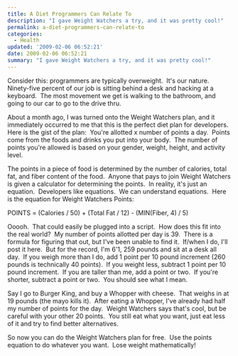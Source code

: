 ```yaml
---
title: A Diet Programmers Can Relate To
description: "I gave Weight Watchers a try, and it was pretty cool!"
permalink: a-diet-programmers-can-relate-to
categories: 
  - Health
updated: '2009-02-06 06:52:21'
date: 2009-02-06 06:52:21
summary: "I gave Weight Watchers a try, and it was pretty cool!"
---
```


Consider this: programmers are typically overweight.  It's our nature.  Ninety-five percent of our job is sitting behind a desk and hacking at a keyboard.  The most movement we get is walking to the bathroom, and going to our car to go to the drive thru.

About a month ago, I was turned onto the Weight Watchers plan, and it immediately occurred to me that this is the perfect diet plan for developers.  Here is the gist of the plan:  You're allotted x number of points a day.  Points come from the foods and drinks you put into your body.  The number of points you're allowed is based on your gender, weight, height, and activity level.

The points in a piece of food is determined by the number of calories, total fat, and fiber content of the food.  Anyone that pays to join Weight Watchers is given a calculator for determining the points.  In reality, it's just an equation.  Developers like equations.  We can understand equations.  Here is the equation for Weight Watchers Points:

POINTS = (Calories / 50) + (Total Fat / 12) - (MIN(Fiber, 4) / 5)

Ooooh.  That could easily be plugged into a script.  How does this fit into the real world?  My number of points allotted per day is 39.  There is a formula for figuring that out, but I've been unable to find it.  If/when I do, I'll post it here.  But for the record, I'm 6'1, 259 pounds and sit at a desk all day.  If you weigh more than I do, add 1 point per 10 pound increment (260 pounds is technically 40 points).  If you weight less, subtract 1 point per 10 pound increment.  If you are taller than me, add a point or two.  If you're shorter, subtract a point or two.  You should see what I mean.

Say I go to Burger King, and buy a Whopper with cheese.  That weighs in at 19 pounds (the mayo kills it).  After eating a Whopper, I've already had half my number of points for the day.  Weight Watchers says that's cool, but be careful with your other 20 points.  You still eat what you want, just eat less of it and try to find better alternatives.

So now you can do the Weight Watchers plan for free.  Use the points equation to do whatever you want.  Lose weight mathematically!